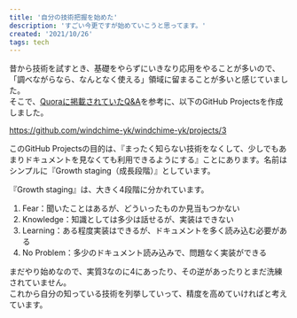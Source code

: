 ```yaml
---
title: '自分の技術把握を始めた'
description: 'すごい今更ですが始めていこうと思ってます。'
created: '2021/10/26'
tags: tech
---
```


昔から技術を試すとき、基礎をやらずにいきなり応用をやることが多いので、「調べながらなら、なんとなく使える」領域に留まることが多いと感じていました。  
そこで、[Quoraに掲載されていたQ&A](https://jp.quora.com/%E3%81%A9%E3%81%86%E3%82%84%E3%81%A3%E3%81%A6%E3%83%86%E3%82%AF%E3%83%8E%E3%83%AD%E3%82%B8%E3%83%BC%E3%82%92%E8%BF%BD%E3%81%84%E3%81%8B%E3%81%91%E3%81%A6%E3%81%84%E3%81%BE%E3%81%99%E3%81%8B-%E3%82%B8%E3%83%A5)を参考に、以下のGitHub Projectsを作成しました。

https://github.com/windchime-yk/windchime-yk/projects/3

このGitHub Projectsの目的は、『まったく知らない技術をなくして、少しでもあまりドキュメントを見なくても利用できるようにする』ことにあります。名前はシンプルに『Growth staging（成長段階）』としています。  

『Growth staging』は、大きく4段階に分かれています。

1. Fear：聞いたことはあるが、どういったものか見当もつかない
2. Knowledge：知識としては多少は話せるが、実装はできない
3. Learning：ある程度実装はできるが、ドキュメントを多く読み込む必要がある
4. No Problem：多少のドキュメント読み込みで、問題なく実装ができる

まだやり始めなので、実質3なのに4にあったり、その逆があったりとまだ洗練されていません。  
これから自分の知っている技術を列挙していって、精度を高めていければと考えています。

